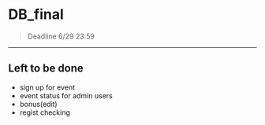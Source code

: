 # DB_final
> Deadline 6/29 23:59
---
## Left to be done
* sign up for event
* event status for admin users
* bonus(edit)
* regist checking